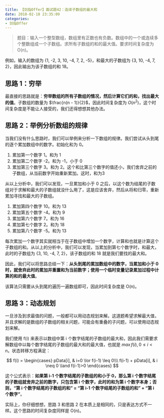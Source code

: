 ```yaml
---
title: 【剑指Offer】面试题42：连续子数组的最大和
date: 2018-02-18 23:35:09
categories:
- 剑指Offer
---
```


> 题目：输入一个整型数组，数组里有正数也有负数。数组中的一个或连续多个整数组成一个子数组。求所有子数组的和的最大值。要求时间复杂度为 O(n)。

<!-- more -->

例如，输入的数组为 {1, -2, 3, 10, -4, 7, 2, -5}，和最大的子数组为 {3, 10, -4, 7, 2}，因此输出为该子数组的和 18。

## 思路 1：穷举

最直接的思路就是：**穷举数组的所有子数组的情况，然后计算它们的和，找出最大的值**。子数组的数量为 $\frac{n(n - 1)}{2}$，因此时间复杂度为 $O(n^2)$，这个时间复杂度是不能让人接受的，我们还得想想其他办法。

## 思路 2：举例分析数组的规律

当我们没有什么思路时，我们可以举例来分析一下数组的规律。我们尝试从头到尾的逐个累加数组中的数字。初始化和为 0。

1. 累加第一个数字 1。和为 1
2. 累加第二个数字 -2。和为 -1，小于 0
3. 累加第三个数字 3。和为 2。这个和比第三个数字的值还小，我们舍弃之前的子数组，从当前数字开始重新累加。这时，和为3

从以上分析中，我们可以发现，一旦累加和小于 0 之后，以这个数为结尾的子数组对于求解和最大的子数组就没什么用了，这是应该舍弃，然后从将和归零，重新累加寻找和最大的子数组。

1. 累加第四个数字 10。和为 13
2. 累加第五个数字 -4。和为 9
3. 累加第六个数字 7。和为 16
4. 累加第七个数字 2。和为 18
5. 累加第八个数字 -5。和为 13

每次累加一个数字其实就相当于在子数组中增加一个数字，计算和也就是计算这个子数组的和。从以上的分析中，我们可以发现，当累加到第七个数字时，和最大，此时的子数组为 {3, 10, -4, 7, 2}，该子数组的和 18 就是我们要找的最大和。

因此，我们可以将思路总结一下：**从头到尾的累加数组中的数字，当累加和小于 0 时，就舍弃此时的累加并重置和为当前数字；使用一个临时变量记录累加过程中计算的和的最大值**。

该算法只需要从头到尾的遍历一遍数组即可，因此时间复杂度是 O(n)。

## 思路 3：动态规划

一旦涉及到求最值的问题，一般都可以用动态规划来解。这道题希望求解最大值，并且求解的是数组的子数组的相关问题，可能会有重叠的子问题，可以使用动态规划来解。

我们使用 f(i) 来表示以数组中第 i 个数字结尾的子数组的最大和，因此我们需要求解数组中以每个数字结尾的子数组的最大和的最大值，也就是 $max \, f(i), \, 0 \leq i \lt n$。状态转移方程满足：

$$
f(i) =
\begin{cases}
pData[i], & i=0 \lor f(i-1) \leq 0\\\
f(i-1) + pData[i], & i \neq 0 \land f(i-1)>0
\end{cases}
$$

这个公式表示：**如果第 i-1 个数字结尾的子数组的和小于 0，那么第 i 个数字结尾的子数组就舍弃之前的数字，只包含第 i 个数字，此时的和为第 i 个数字本身；否则，“第 i 个数字结尾的子数组的和” = “第 i-1 个数字结尾的子数组的和” + “第 i 个数字”**。

实际上，你仔细想想，思路 3 和思路 2 在本质上是相同的，只是表达方式不一样。这个思路的时间复杂度同样是 O(n)。